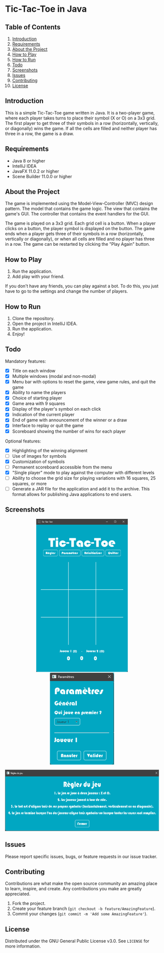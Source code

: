 # Tic-Tac-Toe in Java

## Table of Contents
1. [Introduction](#introduction)
2. [Requirements](#requirements)
3. [About the Project](#about-the-project)
4. [How to Play](#how-to-play)
5. [How to Run](#how-to-run)
6. [Todo](#todo)
7. [Screenshots](#screenshots)
8. [Issues](#issues)
9. [Contributing](#contributing)
10. [License](#license)

## Introduction

This is a simple Tic-Tac-Toe game written in Java. It is a two-player game, where each player takes turns to place their symbol (X or O) on a 3x3 grid. The first player to get three of their symbols in a row (horizontally, vertically, or diagonally) wins the game. If all the cells are filled and neither player has three in a row, the game is a draw.

## Requirements

- Java 8 or higher
- IntelliJ IDEA
- JavaFX 11.0.2 or higher
- Scene Builder 11.0.0 or higher

## About the Project

The game is implemented using the Model-View-Controller (MVC) design pattern. The model that contains the game logic. The view that contains the game's GUI. The controller that contains the event handlers for the GUI.

The game is played on a 3x3 grid. Each grid cell is a button. When a player clicks on a button, the player symbol is displayed on the button. The game ends when a player gets three of their symbols in a row (horizontally, vertically or diagonally), or when all cells are filled and no player has three in a row. The game can be restarted by clicking the "Play Again" button.

## How to Play

1. Run the application.
2. Add play with your friend.

If you don't have any friends, you can play against a bot. To do this, you just have to go to the settings and change the number of players.

## How to Run

1. Clone the repository.
2. Open the project in IntelliJ IDEA.
3. Run the application.
4. Enjoy!

## Todo

Mandatory features:

- [x] Title on each window
- [x] Multiple windows (modal and non-modal)
- [x] Menu bar with options to reset the game, view game rules, and quit the game
- [x] Ability to name the players
- [x] Choice of starting player
- [x] Game area with 9 squares
- [x] Display of the player's symbol on each click
- [x] Indication of the current player
- [x] End of game with announcement of the winner or a draw
- [x] Interface to replay or quit the game
- [x] Scoreboard showing the number of wins for each player

Optional features:

- [x] Highlighting of the winning alignment
- [ ] Use of images for symbols
- [x] Customization of symbols
- [ ] Permanent scoreboard accessible from the menu
- [x] "Single player" mode to play against the computer with different levels
- [ ] Ability to choose the grid size for playing variations with 16 squares, 25 squares, or more
- [ ] Generate a JAR file for the application and add it to the archive. This format allows for publishing Java applications to end users.

## Screenshots

<p align="center">
  <img src="img/game.png" height="500px"></a>
  <img src="img/settings.png" height="300px"></a>
</p>
<p align="center">
  <img src="img/rules.png" height="200px"></a>
</p>

## Issues

Please report specific issues, bugs, or feature requests in our issue tracker.

## Contributing

Contributions are what make the open source community an amazing place to learn, inspire, and create. Any contributions you make are greatly appreciated.

1. Fork the project.
2. Create your feature branch (`git checkout -b feature/AmazingFeature`).
3. Commit your changes (`git commit -m 'Add some AmazingFeature'`).

## License

Distributed under the GNU General Public License v3.0. See `LICENSE` for more information.



